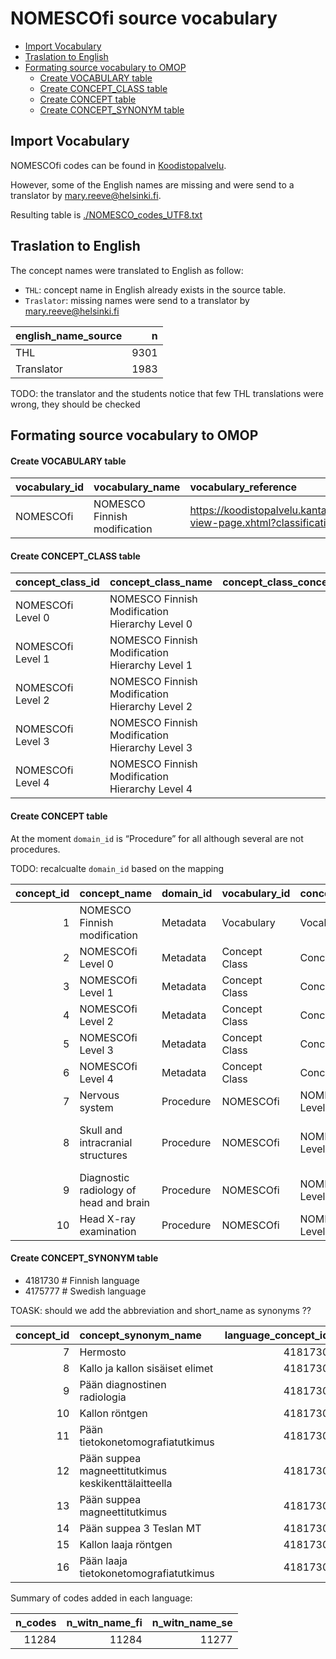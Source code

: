 NOMESCOfi source vocabulary
================

  - [Import Vocabulary](#import-vocabulary)
  - [Traslation to English](#traslation-to-english)
  - [Formating source vocabulary to
    OMOP](#formating-source-vocabulary-to-omop)
      - [Create VOCABULARY table](#create-vocabulary-table)
      - [Create CONCEPT\_CLASS table](#create-concept_class-table)
      - [Create CONCEPT table](#create-concept-table)
      - [Create CONCEPT\_SYNONYM table](#create-concept_synonym-table)

## Import Vocabulary

NOMESCOfi codes can be found in
[Koodistopalvelu](https://91.202.112.142/codeserver/pages/download?name=120_1387444168447.txt&pKey=pubfiles0).

However, some of the English names are missing and were send to a
translator by <mary.reeve@helsinki.fi>.

Resulting table is
[./NOMESCO\_codes\_UTF8.txt](./NOMESCO_codes_UTF8.txt)

## Traslation to English

The concept names were translated to English as follow:

  - `THL`: concept name in English already exists in the source table.
  - `Traslator`: missing names were send to a translator by
    <mary.reeve@helsinki.fi>

<div class="kable-table">

| english\_name\_source |    n |
| :-------------------- | ---: |
| THL                   | 9301 |
| Translator            | 1983 |

</div>

TODO: the translator and the students notice that few THL translations
were wrong, they should be checked

## Formating source vocabulary to OMOP

#### Create VOCABULARY table

<div class="kable-table">

| vocabulary\_id | vocabulary\_name             | vocabulary\_reference                                                                                                  | vocabulary\_version | vocabulary\_concept\_id |
| :------------- | :--------------------------- | :--------------------------------------------------------------------------------------------------------------------- | :------------------ | ----------------------: |
| NOMESCOfi      | NOMESCO Finnish modification | <https://koodistopalvelu.kanta.fi/codeserver/pages/classification-view-page.xhtml?classificationKey=57&versionKey=119> |                     |                       1 |

</div>

#### Create CONCEPT\_CLASS table

<div class="kable-table">

| concept\_class\_id | concept\_class\_name                           | concept\_class\_concept\_id |
| :----------------- | :--------------------------------------------- | --------------------------: |
| NOMESCOfi Level 0  | NOMESCO Finnish Modification Hierarchy Level 0 |                           2 |
| NOMESCOfi Level 1  | NOMESCO Finnish Modification Hierarchy Level 1 |                           3 |
| NOMESCOfi Level 2  | NOMESCO Finnish Modification Hierarchy Level 2 |                           4 |
| NOMESCOfi Level 3  | NOMESCO Finnish Modification Hierarchy Level 3 |                           5 |
| NOMESCOfi Level 4  | NOMESCO Finnish Modification Hierarchy Level 4 |                           6 |

</div>

#### Create CONCEPT table

At the moment `domain_id` is “Procedure” for all although several are
not procedures.

TODO: recalcualte `domain_id` based on the mapping

<div class="kable-table">

| concept\_id | concept\_name                          | domain\_id | vocabulary\_id | concept\_class\_id | standard\_concept | concept\_code  | valid\_start\_date | valid\_end\_date | invalid\_reason | tmp\_name\_fi                   | tmp\_name\_en\_source |
| ----------: | :------------------------------------- | :--------- | :------------- | :----------------- | :---------------- | :------------- | :----------------- | :--------------- | :-------------- | :------------------------------ | :-------------------- |
|           1 | NOMESCO Finnish modification           | Metadata   | Vocabulary     | Vocabulary         | NA                | OMOP generated | 1970-01-01         | 2099-12-31       | NA              | NA                              | NA                    |
|           2 | NOMESCOfi Level 0                      | Metadata   | Concept Class  | Concept Class      | NA                | OMOP generated | 1970-01-01         | 2099-12-31       | NA              | NA                              | NA                    |
|           3 | NOMESCOfi Level 1                      | Metadata   | Concept Class  | Concept Class      | NA                | OMOP generated | 1970-01-01         | 2099-12-31       | NA              | NA                              | NA                    |
|           4 | NOMESCOfi Level 2                      | Metadata   | Concept Class  | Concept Class      | NA                | OMOP generated | 1970-01-01         | 2099-12-31       | NA              | NA                              | NA                    |
|           5 | NOMESCOfi Level 3                      | Metadata   | Concept Class  | Concept Class      | NA                | OMOP generated | 1970-01-01         | 2099-12-31       | NA              | NA                              | NA                    |
|           6 | NOMESCOfi Level 4                      | Metadata   | Concept Class  | Concept Class      | NA                | OMOP generated | 1970-01-01         | 2099-12-31       | NA              | NA                              | NA                    |
|           7 | Nervous system                         | Procedure  | NOMESCOfi      | NOMESCOfi Level 0  | NA                | A              | 1900-01-01         | 2030-12-31       | NA              | Hermosto                        | THL                   |
|           8 | Skull and intracranial structures      | Procedure  | NOMESCOfi      | NOMESCOfi Level 1  | NA                | AA             | 1900-01-01         | 2030-12-31       | NA              | Kallo ja kallon sisäiset elimet | THL                   |
|           9 | Diagnostic radiology of head and brain | Procedure  | NOMESCOfi      | NOMESCOfi Level 2  | NA                | AA\_           | 1900-01-01         | 2030-12-31       | NA              | Pään diagnostinen radiologia    | THL                   |
|          10 | Head X-ray examination                 | Procedure  | NOMESCOfi      | NOMESCOfi Level 3  | NA                | AA1AA          | 1999-01-01         | 2030-12-31       | NA              | Kallon röntgen                  | THL                   |

</div>

#### Create CONCEPT\_SYNONYM table

  - 4181730 \# Finnish language
  - 4175777 \# Swedish language

TOASK: should we add the abbreviation and short\_name as synonyms ??

<div class="kable-table">

| concept\_id | concept\_synonym\_name                              | language\_concept\_id |
| ----------: | :-------------------------------------------------- | --------------------: |
|           7 | Hermosto                                            |               4181730 |
|           8 | Kallo ja kallon sisäiset elimet                     |               4181730 |
|           9 | Pään diagnostinen radiologia                        |               4181730 |
|          10 | Kallon röntgen                                      |               4181730 |
|          11 | Pään tietokonetomografiatutkimus                    |               4181730 |
|          12 | Pään suppea magneettitutkimus keskikenttälaitteella |               4181730 |
|          13 | Pään suppea magneettitutkimus                       |               4181730 |
|          14 | Pään suppea 3 Teslan MT                             |               4181730 |
|          15 | Kallon laaja röntgen                                |               4181730 |
|          16 | Pään laaja tietokonetomografiatutkimus              |               4181730 |

</div>

Summary of codes added in each language:

<div class="kable-table">

| n\_codes | n\_witn\_name\_fi | n\_witn\_name\_se |
| -------: | ----------------: | ----------------: |
|    11284 |             11284 |             11277 |

</div>
